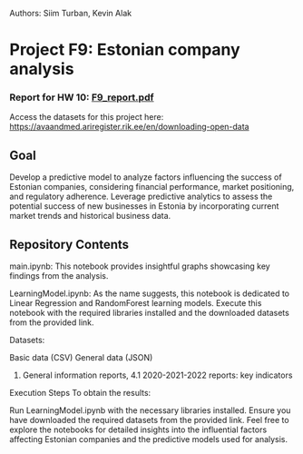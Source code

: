 Authors: Siim Turban, Kevin Alak

# Project F9: Estonian company analysis

### Report for HW 10: [F9_report.pdf](F9_report.pdf)

Access the datasets for this project here: https://avaandmed.ariregister.rik.ee/en/downloading-open-data

## Goal
Develop a predictive model to analyze factors influencing the success of Estonian companies, considering financial performance, market positioning, and regulatory adherence. Leverage predictive analytics to assess the potential success of new businesses in Estonia by incorporating current market trends and historical business data.

## Repository Contents
main.ipynb: This notebook provides insightful graphs showcasing key findings from the analysis.

LearningModel.ipynb: As the name suggests, this notebook is dedicated to Linear Regression and RandomForest learning models. Execute this notebook with the required libraries installed and the downloaded datasets from the provided link.

Datasets:

Basic data (CSV)
General data (JSON)
1. General information reports, 4.1 2020-2021-2022 reports: key indicators
   
Execution Steps
To obtain the results:

Run LearningModel.ipynb with the necessary libraries installed.
Ensure you have downloaded the required datasets from the provided link.
Feel free to explore the notebooks for detailed insights into the influential factors affecting Estonian companies and the predictive models used for analysis.
